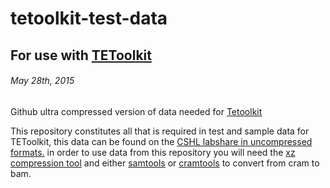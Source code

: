 # tetoolkit-test-data
## For use with [TEToolkit](https://github.com/mhammell-laboratory/tetoolkit)
###### May 28th, 2015 
Github ultra compressed version of data needed for [Tetoolkit](http://hammelllab.labsites.cshl.edu/software/#TEToolkit)

This repository constitutes all that is required in test and sample data for TEToolkit, this data can be found on the [CSHL labshare in uncompressed formats.](http://labshare.cshl.edu/shares/mhammelllab/www-data/TEToolkit/) in order to use data from this repository you will need the [xz compression tool](http://tukaani.org/xz/) and either [samtools](http://samtools.sourceforge.net/) or [cramtools](https://www.ebi.ac.uk/ena/software/cram-toolkit) to convert from cram to bam. 


